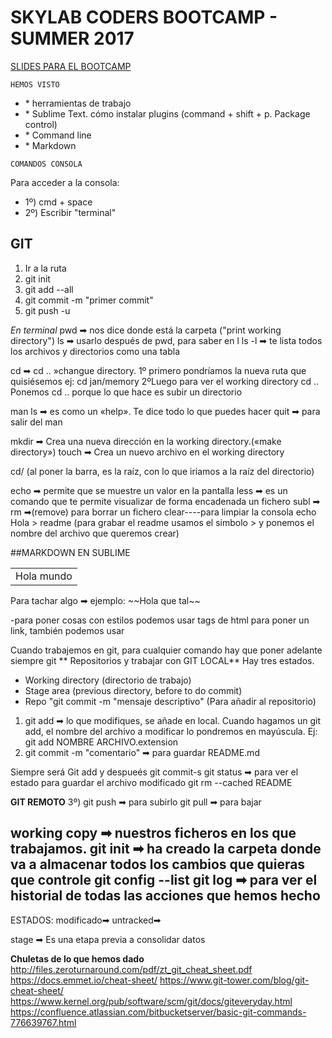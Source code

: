 <h1>SKYLAB CODERS BOOTCAMP - SUMMER 2017</h1>

<a href="https://skylabcoders.github.io/bootcamp-julio2017/">SLIDES PARA EL BOOTCAMP</a>




```
HEMOS VISTO
```
<ul>
    <li>* herramientas de trabajo</li>
    <li> * Sublime Text. cómo instalar plugins (command + shift + p. Package control)</li>
    <li>* Command line</li>
    <li>* Markdown</li>
</ul>

```
COMANDOS CONSOLA 
```

Para acceder a la consola:
<ul>
    <li>1º) cmd + space</li>
    <li>2º) Escribir "terminal"</li>
</ul>

## GIT
<ol>
    <li>Ir a la ruta</li>
    <li>git init</li>
    <li>git add --all</li>
    <li>git commit -m "primer commit"</li>
    <li>git push -u</li>
</ol>



*En terminal*
pwd ➡ nos dice donde está la carpeta ("print working directory")
ls ➡ usarlo después de pwd, para saber en l
ls -l ➡ te lista todos los archivos y directorios como una tabla 

cd ➡ cd .. »changue directory. 
1º primero pondríamos la nueva ruta que quisiésemos
ej: cd jan/memory
2ºLuego para ver el working directory 
cd ..
Ponemos cd .. porque lo que hace es subir un directorio  

man ls ➡ es como un «help». Te dice todo lo que puedes hacer
quit ➡ para salir del man


mkdir ➡ Crea una nueva dirección en la working directory.(«make directory»)
touch ➡ Crea un nuevo archivo en el working directory

cd/ (al poner la barra, es la raíz, con lo que iriamos a la raíz del directorio)


echo ➡ permite que se muestre un valor en la pantalla
less ➡ es un comando que te permite visualizar de forma encadenada un fichero
subl ➡
rm ➡(remove) para borrar un fichero
clear----para limpiar la consola
echo Hola > readme  (para grabar el readme usamos el simbolo > y ponemos el nombre del archivo que queremos crear)










##MARKDOWN EN SUBLIME
<table><td>Hola mundo</td></table>
Para tachar algo ➡ ejemplo: 
~~Hola que tal~~



-para poner cosas con estilos podemos usar tags de html
para poner un link, también podemos usar






Cuando trabajemos en git, para cualquier comando hay que poner adelante siempre git
** Repositorios y trabajar con GIT LOCAL**
Hay tres estados.

* Working directory (directorio de trabajo)
* Stage area (previous directory, before to do commit)
* Repo "git commit -m "mensaje descriptivo" (Para añadir al repositorio)



1) git add ➡ lo que modifiques, se añade en local. Cuando hagamos un git add, el nombre del archivo a modificar lo pondremos en mayúscula. 
Ej: git add NOMBRE ARCHIVO.extension
2) git commit -m  "comentario" ➡ para guardar
README.md 

Siempre será Git add y despueés git commit-s
git status ➡ para ver el estado
para guardar el archivo modificado git rm --cached README


**GIT REMOTO**
3º) git push ➡ para subirlo
git pull ➡ para bajar



working copy ➡ nuestros ficheros en los que trabajamos.
git init ➡ ha creado la carpeta donde va a almacenar todos los cambios que quieras que controle
git config --list
git log ➡ para ver el historial de todas las acciones que hemos hecho
-------
ESTADOS: 
modificado➡ 
untracked➡



stage ➡ Es una etapa previa a consolidar datos




**Chuletas de lo que hemos dado**
http://files.zeroturnaround.com/pdf/zt_git_cheat_sheet.pdf
https://docs.emmet.io/cheat-sheet/
https://www.git-tower.com/blog/git-cheat-sheet/
https://www.kernel.org/pub/software/scm/git/docs/giteveryday.html
https://confluence.atlassian.com/bitbucketserver/basic-git-commands-776639767.html


